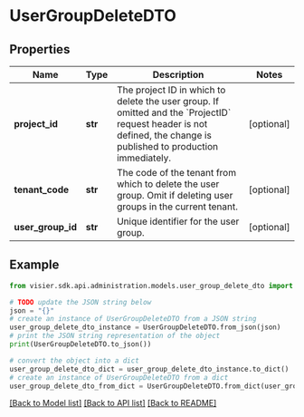 # UserGroupDeleteDTO


## Properties

Name | Type | Description | Notes
------------ | ------------- | ------------- | -------------
**project_id** | **str** | The project ID in which to delete the user group.  If omitted and the &#x60;ProjectID&#x60; request header is not defined, the change is published to production immediately. | [optional] 
**tenant_code** | **str** | The code of the tenant from which to delete the user group.  Omit if deleting user groups in the current tenant. | [optional] 
**user_group_id** | **str** | Unique identifier for the user group. | [optional] 

## Example

```python
from visier.sdk.api.administration.models.user_group_delete_dto import UserGroupDeleteDTO

# TODO update the JSON string below
json = "{}"
# create an instance of UserGroupDeleteDTO from a JSON string
user_group_delete_dto_instance = UserGroupDeleteDTO.from_json(json)
# print the JSON string representation of the object
print(UserGroupDeleteDTO.to_json())

# convert the object into a dict
user_group_delete_dto_dict = user_group_delete_dto_instance.to_dict()
# create an instance of UserGroupDeleteDTO from a dict
user_group_delete_dto_from_dict = UserGroupDeleteDTO.from_dict(user_group_delete_dto_dict)
```
[[Back to Model list]](../README.md#documentation-for-models) [[Back to API list]](../README.md#documentation-for-api-endpoints) [[Back to README]](../README.md)


